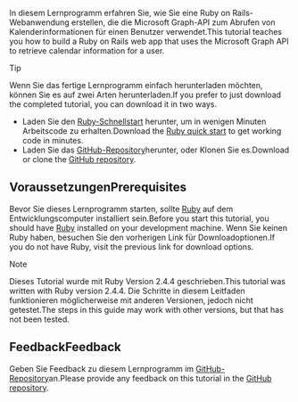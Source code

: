 <!-- markdownlint-disable MD002 MD041 -->

<span data-ttu-id="b2dd0-101">In diesem Lernprogramm erfahren Sie, wie Sie eine Ruby on Rails-Webanwendung erstellen, die die Microsoft Graph-API zum Abrufen von Kalenderinformationen für einen Benutzer verwendet.</span><span class="sxs-lookup"><span data-stu-id="b2dd0-101">This tutorial teaches you how to build a Ruby on Rails web app that uses the Microsoft Graph API to retrieve calendar information for a user.</span></span>

> [!TIP]
> <span data-ttu-id="b2dd0-102">Wenn Sie das fertige Lernprogramm einfach herunterladen möchten, können Sie es auf zwei Arten herunterladen.</span><span class="sxs-lookup"><span data-stu-id="b2dd0-102">If you prefer to just download the completed tutorial, you can download it in two ways.</span></span>
>
> - <span data-ttu-id="b2dd0-103">Laden Sie den [Ruby-Schnellstart](https://developer.microsoft.com/graph/quick-start?platform=option-ruby) herunter, um in wenigen Minuten Arbeitscode zu erhalten.</span><span class="sxs-lookup"><span data-stu-id="b2dd0-103">Download the [Ruby quick start](https://developer.microsoft.com/graph/quick-start?platform=option-ruby) to get working code in minutes.</span></span>
> - <span data-ttu-id="b2dd0-104">Laden Sie das [GitHub-Repository](https://github.com/microsoftgraph/msgraph-training-rubyrailsapp)herunter, oder Klonen Sie es.</span><span class="sxs-lookup"><span data-stu-id="b2dd0-104">Download or clone the [GitHub repository](https://github.com/microsoftgraph/msgraph-training-rubyrailsapp).</span></span>

## <a name="prerequisites"></a><span data-ttu-id="b2dd0-105">Voraussetzungen</span><span class="sxs-lookup"><span data-stu-id="b2dd0-105">Prerequisites</span></span>

<span data-ttu-id="b2dd0-106">Bevor Sie dieses Lernprogramm starten, sollte [Ruby](https://www.ruby-lang.org/en/downloads/) auf dem Entwicklungscomputer installiert sein.</span><span class="sxs-lookup"><span data-stu-id="b2dd0-106">Before you start this tutorial, you should have [Ruby](https://www.ruby-lang.org/en/downloads/) installed on your development machine.</span></span> <span data-ttu-id="b2dd0-107">Wenn Sie keinen Ruby haben, besuchen Sie den vorherigen Link für Downloadoptionen.</span><span class="sxs-lookup"><span data-stu-id="b2dd0-107">If you do not have Ruby, visit the previous link for download options.</span></span>

> [!NOTE]
> <span data-ttu-id="b2dd0-108">Dieses Tutorial wurde mit Ruby Version 2.4.4 geschrieben.</span><span class="sxs-lookup"><span data-stu-id="b2dd0-108">This tutorial was written with Ruby version 2.4.4.</span></span> <span data-ttu-id="b2dd0-109">Die Schritte in diesem Leitfaden funktionieren möglicherweise mit anderen Versionen, jedoch nicht getestet.</span><span class="sxs-lookup"><span data-stu-id="b2dd0-109">The steps in this guide may work with other versions, but that has not been tested.</span></span>

## <a name="feedback"></a><span data-ttu-id="b2dd0-110">Feedback</span><span class="sxs-lookup"><span data-stu-id="b2dd0-110">Feedback</span></span>

<span data-ttu-id="b2dd0-111">Geben Sie Feedback zu diesem Lernprogramm im [GitHub-Repository](https://github.com/microsoftgraph/msgraph-training-rubyrailsapp)an.</span><span class="sxs-lookup"><span data-stu-id="b2dd0-111">Please provide any feedback on this tutorial in the [GitHub repository](https://github.com/microsoftgraph/msgraph-training-rubyrailsapp).</span></span>
